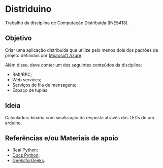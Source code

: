# Distriduino

Trabalho da disciplina de Computação Distribuída (INE5418).

## Objetivo

Criar uma aplicação distribuída que utilize pelo menos dois dos padrões de projeto definidos por [Microsoft Azure](https://learn.microsoft.com/pt-br/azure/architecture/patterns/).

Além disso, deve conter um dos seguintes conteúdos da disciplina: 

+ RMI/RPC; 
+ Web services; 
+ Serviços de fila de mensagens;
+ Espaço de tuplas.

## Ideia

Calculadora binária com sinalização da resposta através dos LEDs de um arduíno.

## Referências e/ou Materiais de apoio

+ [Real Python](https://realpython.com/python-sockets/);
+ [Docs Python](https://docs.python.org/3/library/socket.html);
+ [GeeksforGeeks](https://www.geeksforgeeks.org/simple-calculator-in-python-socket-programming/).